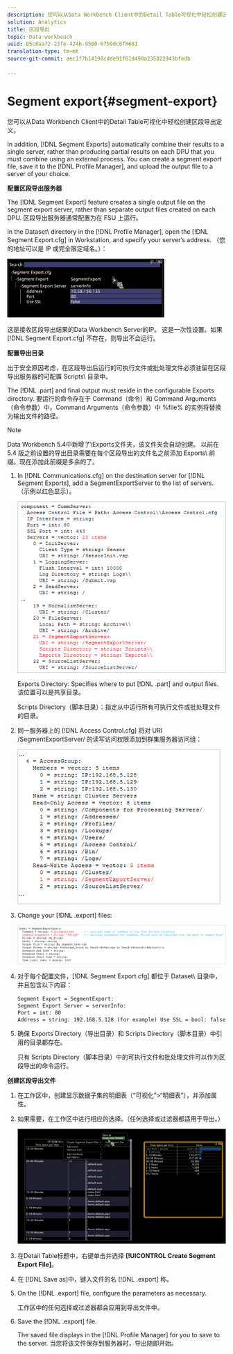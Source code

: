 ```yaml
---
description: 您可以从Data Workbench Client中的Detail Table可视化中轻松创建区段导出定义。
solution: Analytics
title: 区段导出
topic: Data workbench
uuid: 85c8aa72-23fe-424b-9580-6759dc8f8681
translation-type: tm+mt
source-git-commit: aec1f7b14198cdde91f61d490a235022943bfedb

---
```



# Segment export{#segment-export}

您可以从Data Workbench Client中的Detail Table可视化中轻松创建区段导出定义。

In addition, [!DNL Segment Exports] automatically combine their results to a single server, rather than producing partial results on each DPU that you must combine using an external process. You can create a segment export file, save it to the [!DNL Profile Manager], and upload the output file to a server of your choice.

**配置区段导出服务器**

The [!DNL Segment Export] feature creates a single output file on the segment export server, rather than separate output files created on each DPU. 区段导出服务器通常配置为在 FSU 上运行。

In the Dataset\ directory in the [!DNL Profile Manager], open the [!DNL Segment Export.cfg] in Workstation, and specify your server’s address. （您的地址可以是 IP 或完全限定域名。）：

![](assets/segment_export_cfg.png)

这是接收区段导出结果的Data Workbench Server的IP。 这是一次性设置。如果 [!DNL Segment Export.cfg] 不存在，则导出不会运行。

**配置导出目录**

出于安全原因考虑，在区段导出后运行的可执行文件或批处理文件必须驻留在区段导出服务器的可配置 Scripts\ 目录中。

The [!DNL .part] and final output must reside in the configurable Exports directory. 要运行的命令存在于 Command（命令）和 Command Arguments（命令参数）中。Command Arguments（命令参数）中 %file% 的实例将替换为输出文件的路径。

>[!NOTE]
>
>Data Workbench 5.4中新增了\Exports文件夹，该文件夹会自动创建。 以前在 5.4 版之前设置的导出目录需要在每个区段导出的文件名之前添加 Exports\ 前缀。现在添加此前缀是多余的了。

1. In [!DNL Communications.cfg] on the destination server for [!DNL Segment Exports], add a SegmentExportServer to the list of servers. （示例以红色显示）。

   ![](assets/communications_cfg_example.png)

   Exports Directory: Specifies where to put [!DNL .part] and output files. 该位置可以是共享目录。

   Scripts Directory（脚本目录）：指定从中运行所有可执行文件或批处理文件的目录。

1. 同一服务器上的 [!DNL Access Control.cfg] 将对 URI /SegmentExportServer/ 的读写访问权限添加到群集服务器访问组：

   ![](assets/accesscontrol_cfg_example.png)

1. Change your [!DNL .export] files:

   ![](assets/segment_export_query_example.png)

1. 对于每个配置文件，[!DNL Segment Export.cfg] 都位于 Dataset\ 目录中，并且包含以下内容：

   ```
   Segment Export = SegmentExport:
   Segment Export Server = serverInfo:
   Port = int: 80
   Address = string: 192.168.5.128 (for example) Use SSL = bool: false
   ```

1. 确保 Exports Directory（导出目录）和 Scripts Directory（脚本目录）中引用的目录都存在。

   只有 Scripts Directory（脚本目录）中的可执行文件和批处理文件可以作为区段导出的命令运行。

**创建区段导出文件**

1. 在工作区中，创建显示数据子集的明细表（“可视化”>“明细表”），并添加属性。
1. 如果需要，在工作区中进行相应的选择。（任何选择或过滤器都适用于导出。）

   ![](assets/create_segment_export_file.png)

1. 在Detail Table标题中，右键单击并选择 **[!UICONTROL Create Segment Export File]**。
1. 在 [!DNL Save as]中，键入文件的名 [!DNL .export] 称。
1. On the [!DNL .export] file, configure the parameters as necessary.

   工作区中的任何选择或过滤器都会应用到导出文件中。

1. Save the [!DNL .export] file.

   The saved file displays in the [!DNL Profile Manager] for you to save to the server. 当您将该文件保存到服务器时，导出随即开始。

